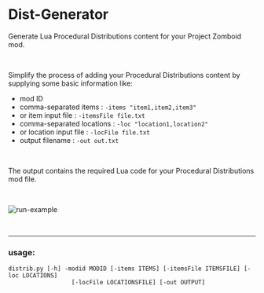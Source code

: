 # Dist-Generator
Generate Lua Procedural Distributions content for your Project Zomboid mod.

<br>

Simplify the process of adding your Procedural Distributions content by supplying some basic information like:
* mod ID
* comma-separated items      :  `-items "item1,item2,item3"`
* or item input file         :  `-itemsFile file.txt`
* comma-separated locations  :  `-loc "location1,location2"`
* or location input file     :  `-locFile file.txt`
* output filename            :  `-out out.txt`

<br>

The output contains the required Lua code for your Procedural Distributions mod file.

<br>

![run-example](https://github.com/PZmodTools/Dist-Generator/assets/150877683/8d829cc6-2a4e-44ac-80fb-8e8e26e1a80e)

<br>

-----
### usage: 
```
distrib.py [-h] -modid MODID [-items ITEMS] [-itemsFile ITEMSFILE] [-loc LOCATIONS]
                  [-locFile LOCATIONSFILE] [-out OUTPUT]
```
